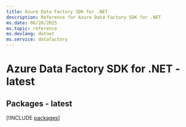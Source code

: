 ```yaml
---
title: Azure Data Factory SDK for .NET
description: Reference for Azure Data Factory SDK for .NET
ms.date: 06/20/2025
ms.topic: reference
ms.devlang: dotnet
ms.service: datafactory
---
```

# Azure Data Factory SDK for .NET - latest
## Packages - latest
[!INCLUDE [packages](data-factory-index.md)]